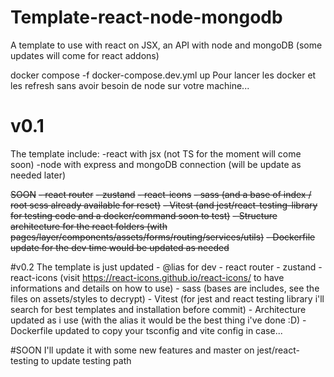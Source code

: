 # Template-react-node-mongodb
A template to use with react on JSX, an API with node and mongoDB (some updates will come for react addons)

 docker compose -f docker-compose.dev.yml up
 Pour lancer les docker et les refresh sans avoir besoin de node sur votre machine...


# v0.1
The template include:
                    -react with jsx (not TS for the moment will come soon)
                    -node with express and mongoDB connection (will be update as needed later)

~~SOON~~
 ~~- react router~~
 ~~- zustand~~
 ~~- react-icons~~
 ~~- sass (and a base of index / root scss already available for reset)~~
 ~~- Vitest (and jest/react-testing-library for testing code and a docker/command soon to test)~~
 ~~- Structure architecture for the react folders (with pages/layer/components/assets/forms/routing/services/utils)~~
 ~~- Dockerfile update for the dev time would be updated as needed~~

#v0.2
The template is just updated
    - @lias for dev
    - react router
    - zustand
    - react-icons (visit https://react-icons.github.io/react-icons/ to have informations and details on how to use)
    - sass (bases are includes, see the files on assets/styles to decrypt)
    - Vitest (for jest and react testing library i'll search for best templates and installation before commit)
    - Architecture updated as i use (with the alias it would be the best thing i've done :D)
    - Dockerfile updated to copy your tsconfig and vite config in case...

#SOON
I'll update it with some new features and master on jest/react-testing to update testing path


